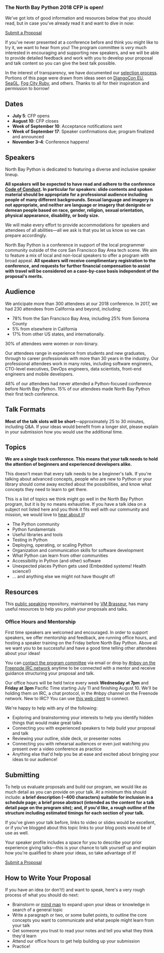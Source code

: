 ### The North Bay Python 2018 CFP is open!

We've got lots of good information and resources below that you should read, but in case you've already read it and want to dive in now:

<div class="btn-group">
  <a class="btn btn-lg btn-primary" href="/dashboard">Submit a Proposal</a>
</div>

If you've never presented at a conference before and think you might like to try it, we want to hear from you! The program committee is *very* much interested in encouraging and supporting new speakers, and we will be able to provide detailed feedback and work with you to develop your proposal and talk content so you can give the best talk possible.

In the interest of transparency, we have documented our [selection process](/program/selection-process). Portions of this page were drawn from ideas seen on [DjangoCon EU](https://djangocon.eu), [SeaGL](https://seagl.org), [Fog City Ruby](http://www.fogcityruby.com/speak/), and others. Thanks to all for their inspiration and permission to borrow!

## Dates<a name="dates"></a>

+ **July 5**: CFP opens
+ **August 10**: CFP closes
+ **Week of September 10**: Acceptance notifications sent
+ **Week of September 17**: Speaker confirmations due; program finalized and announced
+ **November 3–4**: Conference happens!

## Speakers<a name="speakers"></a>

North Bay Python is dedicated to featuring a diverse and inclusive speaker lineup.

**All speakers will be expected to have read and adhere to the conference [Code of Conduct](/code-of-conduct). In particular for speakers: slide contents and spoken material should be appropriate for a professional audience including people of many different backgrounds. Sexual language and imagery is not appropriate, and neither are language or imagery that denigrate or demean people based on race, gender, religion, sexual orientation, physical appearance, disability, or body size.**

We will make every effort to provide accommodations for speakers and attendees of all abilities&mdash;all we ask is that you let us know so we can prepare accordingly.

North Bay Python is a conference in support of the local programmer community outside of the core San Francisco Bay Area tech scene. We aim to feature a mix of local and non-local speakers to offer a program with broad appeal. **All speakers will receive complimentary registration to the conference, and requests for further financial compensation to assist with travel will be considered on a case-by-case basis independent of the proposal's merits.**

## Audience

We anticipate more than 300 attendees at our 2018 conference. In 2017, we had 230 attendees from California and beyond, including:

+ 78% from the San Francisco Bay Area, including 25% from Sonoma County
+ 5% from elsewhere in California
+ 17% from other US states, and internationally.

30% of attendees were women or non-binary.

Our attendees range in experience from students and new graduates, through to career professionals with more than 30 years in the industry. Our professional attendees work in many roles, including software engineers, CTO-level executives, DevOps engineers, data scientists, front-end engineers and mobile developers.

48% of our attendees had never attended a Python-focused conference before North Bay Python. 15% of our attendees made North Bay Python their first tech conference.

## Talk Formats<a name="talk-formats"></a>

**Most of the talk slots will be short**&mdash;approximately 25 to 30 minutes, including Q&A. If your ideas would benefit from a longer slot, please explain in your submission how you would use the additional time.

## Topics<a name="topics"></a>

**We are a single track conference. This means that your talk needs to hold the attention of beginners and experienced developers alike.**

This doesn't mean that every talk needs to be a beginner's talk. If you're talking about advanced concepts, people who are new to Python or your library should come away excited about the possibilities, and know what concepts they need to learn to get there.

This is a list of topics we think might go well in the North Bay Python program, but it is by no means exhaustive. If you have a talk idea on a subject not listed here and you think it fits well with our community and mission, we would love to [hear about it](mailto:program@northbaypython.org)!

+ The Python community
+ Python fundamentals
+ Useful libraries and tools
+ Testing in Python
+ Deploying, operating, or scaling Python
+ Organization and communication skills for software development
+ What Python can learn from other communities
+ Accessibility in Python (and other) software
+ Unexpected places Python gets used (Embedded systems! Health science!)
+ ... and anything else we might not have thought of!

## Resources<a name="resources"></a>

This [public speaking](https://github.com/vmbrasseur/Public_Speaking) repository, maintained by [VM Brasseur](https://twitter.com/vmbrasseur), has many useful resources to help you polish your proposals and talks.

### Office Hours and Mentorship<a name="mentorship"></a>

First time speakers are welcomed and encouraged. In order to support speakers, we offer mentorship and feedback, are running office hours, and hosting a speaker training on the Friday before North Bay Python. Above all we want you to be successful and have a good time telling other attendees about your ideas!

You can [contact the program committee](mailto:program@northbaypython.org) via email or drop by [#nbpy on the Freenode IRC network](https://webchat.freenode.net/?channels=%23nbpy) anytime to be connected with a mentor and receive guidance structuring your proposal and talk.

Our office hours will be held twice every week **Wednesday at 7pm** and **Friday at 3pm** Pacific Time starting July 11 and finishing August 10. We'll be holding them on IRC, a chat protocol, in the #nbpy channel on the Freenode network. New to IRC? You can use [this web client](https://webchat.freenode.net/?channels=%23nbpy) to connect.

We're happy to help with any of the following:

+ Exploring and brainstorming your interests to help you identify hidden things that would make great talks
+ Connecting you with experienced speakers to help build your proposal and talk
+ Reviewing your outline, slide deck, or presenter notes
+ Connecting you with rehearsal audiences or even just watching you present over a video conference as practice
+ Anything else that'd help you be at ease and excited about bringing your ideas to our audience!

## Submitting<a name="submitting"></a>

To help us evaluate proposals and build our program, we would like as much detail as you can provide on your talk. At a minimum this should include: **a brief description (~400 characters) suitable for inclusion in a schedule page; a brief prose abstract (intended as the content for a talk detail page on the program site); and, if you'd like, a rough outline of the structure including estimated timings for each section of your talk.**

If you've given your talk before, links to video or slides would be excellent, or if you've blogged about this topic links to your blog posts would be of use as well.

Your speaker profile includes a space for you to describe your prior experience giving talks&mdash;this is your chance to talk yourself up and explain how you're qualified to share your ideas, so take advantage of it!

<div class="btn-group">
  <a class="btn btn-lg btn-primary" href="/dashboard">Submit a Proposal</a>
</div>

## How to Write Your Proposal<a name="how-to-write-your-proposal"></a>

If you have an idea (or don't!) and want to speak, here's a very rough process of what you should do next:

+ Brainstorm or [mind map](https://en.wikipedia.org/wiki/Mind_map) to expand upon your ideas or knowledge in search of a general topic
+ Write a paragraph or two, or some bullet points, to outline the core concepts you want to communicate and what people might learn from your talk
+ Get someone you trust to read your notes and tell you what they think they'd learn
+ Attend our office hours to get help building up your submission
+ Practice!
